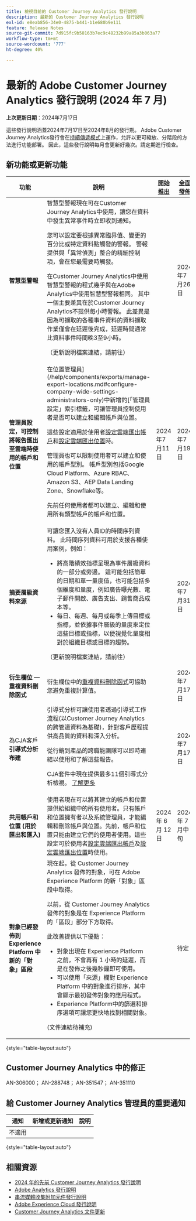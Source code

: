```yaml
---
title: 檢視目前的 Customer Journey Analytics 發行說明
description: 最新的 Customer Journey Analytics 發行說明
exl-id: e8eab856-34e0-4875-b441-b1e680b9e111
feature: Release Notes
source-git-commit: 7d915fc9b50163b7ec9c48232b99a85a3b063a77
workflow-type: tm+mt
source-wordcount: '777'
ht-degree: 40%

---
```


# 最新的 Adobe Customer Journey Analytics 發行說明 (2024 年 7 月)

**上次更新日期**：2024年7月17日

這些發行說明涵蓋2024年7月17日至2024年8月的發行期。 Adobe Customer Journey Analytics發行會在[持續傳遞模式](releases.md)上運作，允許以更可縮放、分階段的方法進行功能部署。 因此，這些發行說明每月會更新好幾次。請定期進行檢查。

## 新功能或更新功能

| 功能 | 說明 | [開始推出](releases.md) | [全面發佈](releases.md) |
| ----------- | ---------- | ------- | ---- |
| **智慧型警報** | 智慧型警報現在可在Customer Journey Analytics中使用，讓您在資料中發生異常事件時立即收到通知。<p>您可以設定要根據異常臨界值、變更的百分比或特定資料點觸發的警報。 警報提供與「異常偵測」整合的精細控制項，會在您最需要時觸發。</p><p>在Customer Journey Analytics中使用智慧型警報的程式幾乎與在Adobe Analytics中使用智慧型警報相同。 其中一個主要差異在於Customer Journey Analytics不提供每小時警報。 此差異是因為可擷取的各種事件資料的資料擷取作業僅會在延遲後完成，延遲時間通常比資料事件時間晚3至9小時。</p><p>（更新說明檔案連結，請前往）</p><!--<p>[Learn more](/help/analysis-workspace/c-intelligent-alerts/intellligent-alerts.md)</p> --> |  | 2024年7月26日 |
| **管理員設定，可控制將報告匯出至雲端時使用的帳戶和位置** | 在位置管理員](/help/components/exports/manage-export-locations.md#configure-company-wide-settings-administrators-only)中新增的[「管理員設定」索引標籤，可讓管理員控制使用者是否可以建立和編輯帳戶與位置。<p>這些設定適用於使用者[設定雲端匯出帳戶](/help/components/exports/cloud-export-accounts.md)和[設定雲端匯出位置](/help/components/exports/cloud-export-locations.md)時。</p><p>管理員也可以限制使用者可以建立和使用的帳戶型別。 帳戶型別包括Google Cloud Platform、Azure RBAC、Amazon S3、AEP Data Landing Zone、Snowflake等。</p><p>先前任何使用者都可以建立、編輯和使用所有類型帳戶的帳戶和位置。</p> | 2024年7月11日 | 2024年7月19日 |
| **摘要層級資料來源** | 可讓您匯入沒有人員ID的時間序列資料。 此時間序列資料可用於支援各種使用案例，例如：<ul><li>將高階績效指標呈現為事件層級資料的一部分或旁邊。 這可能包括簡單的日期和單一量度值，也可能包括多個維度和量度，例如廣告曝光數、電子郵件開啟、廣告支出、銷售商品成本等。</li><li>每日、每週、每月或每季上傳目標或指標，並依據事件層級的量度來定位這些目標或指標，以便視覺化量度相對於組織目標或目標的趨勢。</li></ul><p>（更新說明檔案連結，請前往）</p> |  | 2024年7月31日 |
| **衍生欄位 — 重複資料刪除函式** | 衍生欄位中的[重複資料刪除函式](/help/data-views/derived-fields/derived-fields.md#deduplicate)可協助您避免重複計算值。 |  | 2024年7月17日 |
| 為CJA客戶&#x200B;**引導式分析布建** | 引導式分析可讓使用者透過引導式工作流程(以Customer Journey Analytics的跨管道資料為基礎)，針對客戶歷程提供高品質的資料和深入分析。 <p>從行銷到產品的跨職能團隊可以即時連結以使用和了解這些報告。</p><p>CJA套件中現在提供最多11個引導式分析檢視。 [了解更多](https://experienceleague.adobe.com/en/docs/analytics-platform/using/guided-analysis/overview)</p> |  | 2024年7月17日 |
| **共用帳戶和位置 (用於匯出和匯入)** | 使用者現在可以將其建立的帳戶和位置提供給組織中的所有使用者。只有帳戶和位置擁有者以及系統管理員，才能編輯和刪除帳戶與位置。先前，帳戶和位置只能由建立它們的使用者使用。這些設定可於使用者[設定雲端匯出帳戶](https://experienceleague.adobe.com/zh-hant/docs/analytics-platform/using/cja-components/exports/cloud-export-accounts)及[設定雲端匯出位置](https://experienceleague.adobe.com/zh-hant/docs/analytics-platform/using/cja-components/exports/cloud-export-locations)時使用。 | 2024 年 6 月 12 日 | 2024 年 7 月中旬 |
| **對象已經發佈到 Experience Platform 中新的「對象」區段** | 現在起，從 Customer Journey Analytics 發佈的對象，可在 Adobe Experience Platform 的新「對象」區段中取得。<p>以前，從 Customer Journey Analytics 發佈的對象是在 Experience Platform 的「區段」部分下方取得。</p><p>此改善提供以下優點：</p><ul><li>對象出現在 Experience Platform 之前，不會再有 1 小時的延遲，而是在發佈之後幾秒鐘即可使用。</li><li>可以使用「來源」欄對 Experience Platform 中的對象進行排序，其中會顯示最初發佈對象的應用程式。</li><li>Experience Platform中的篩選和排序選項可讓您更快地找到相關對象。</li></ul> <p>(文件連結待補充)</p> |  | 待定 |

{style="table-layout:auto"}

## Customer Journey Analytics 中的修正

AN-306000； AN-288748； AN-351547； AN-351110

## 給 Customer Journey Analytics 管理員的重要通知

| 通知 | 新增或更新通知 | 說明 |
| --- | --- | --- |
| 不適用 | | |

{style="table-layout:auto"}

## 相關資源

* [2024 年的先前 Customer Journey Analytics 發行說明](/help/release-notes/2024.md)
* [Adobe Analytics 發行說明](https://experienceleague.adobe.com/docs/analytics/release-notes/latest.html?lang=zh-Hant)
* [串流媒體收集附加元件發行說明](https://experienceleague.adobe.com/docs/media-analytics/using/additional-resources/release-notes.html?lang=zh-Hant)
* [Adobe Experience Cloud 發行說明](https://experienceleague.adobe.com/docs/release-notes/experience-cloud/current.html?lang=zh-Hant)
* [Customer Journey Analytics 文件更新](/help/release-notes/doc-changes.md)
